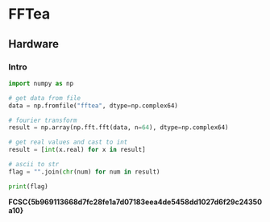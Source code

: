 # FFTea
## Hardware
### Intro

```python
import numpy as np

# get data from file
data = np.fromfile("fftea", dtype=np.complex64)

# fourier transform
result = np.array(np.fft.fft(data, n=64), dtype=np.complex64)

# get real values and cast to int
result = [int(x.real) for x in result]

# ascii to str
flag = "".join(chr(num) for num in result)

print(flag)
```

**FCSC{5b969113668d7fc28fe1a7d07183eea4de5458dd1027d6f29c24350a10}**
